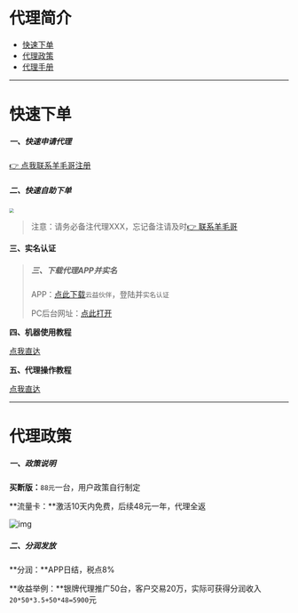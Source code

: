 # 代理简介

- [快速下单](#快速下单)
- [代理政策](#代理政策)
- [代理手册](#代理手册)

---

# 快速下单

##### 一、快速申请代理

[👉 点我联系羊毛哥注册](http://u.zjkmkj.com/unVf1  )



##### 二、快速自助下单

[<img src="https://wiki.zjkmkj.com/media/202401021613307.png" style="zoom:50%;" />](http://kmshop.zjkmkj.com/pages/goods_details/index?id=41)

> 注意：请务必备注代理XXX，忘记备注请及时[👉 联系羊毛哥](http://u.zjkmkj.com/unVf1  )

**三、实名认证**

> ##### 三、下载代理APP并实名
>
>  APP：[点此下载](http://yzpqbpost.globebill.com/qbpostradition/app/agent/info/download)`云益伙伴`，登陆并`实名认证`
> 
>  PC后台网址：[点此打开](http://yzpqbpost.globebill.com/qbpostradition/index)

**四、机器使用教程**

[点我直达](tool/yfb.md)

**五、代理操作教程**

[点我直达](tool/yfb.md)

------

# 代理政策

##### 一、政策说明

**买断版：**`88元`一台，用户政策自行制定

**流量卡：**激活10天内免费，后续48元一年，代理全返

![img](https://wiki.zjkmkj.com/media/202401041032059.png)

##### **二、分润发放**

**分润：**APP日结，税点8%

**收益举例：**银牌代理推广50台，客户交易20万，实际可获得分润收入`20*50*3.5+50*48=5900`元
